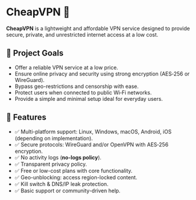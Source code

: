 # CheapVPN 🚀

**CheapVPN** is a lightweight and affordable VPN service designed to provide secure, private, and unrestricted internet access at a low cost.

## 📌 Project Goals

- Offer a reliable VPN service at a low price.
- Ensure online privacy and security using strong encryption (AES‑256 or WireGuard).
- Bypass geo-restrictions and censorship with ease.
- Protect users when connected to public Wi‑Fi networks.
- Provide a simple and minimal setup ideal for everyday users.

## 🧩 Features

- ✅ Multi-platform support: Linux, Windows, macOS, Android, iOS (depending on implementation).
- ✅ Secure protocols: WireGuard and/or OpenVPN with AES‑256 encryption.
- ✅ No activity logs (**no-logs policy**).
- ✅ Transparent privacy policy.
- ✅ Free or low-cost plans with core functionality.
- ✅ Geo-unblocking: access region-locked content.
- ✅ Kill switch & DNS/IP leak protection.
- ✅ Basic support or community-driven help.